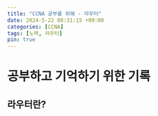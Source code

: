 ```yaml
---
title: "CCNA 공부를 위해 - 라우터"
date: 2024-5-22 08:31:15 +09:00
categories: [CCNA]
tags: [노력, 라우터]
pin: true
---
```


# 공부하고 기억하기 위한 기록

## 라우터란?